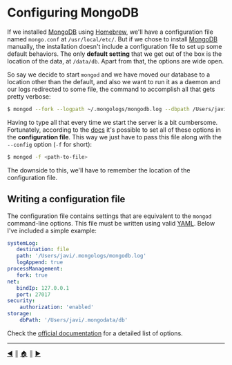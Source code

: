 # Configuring MongoDB
If we installed [MongoDB][1] using [Homebrew][2], we'll have a configuration file named `mongo.conf` at `/usr/local/etc/`. But if we chose to install [MongoDB][1] manually, the installation doesn't include a configuration file to set up some default behaviors. The only **default setting** that we get out of the box is the location of the data, at `/data/db`. Apart from that, the options are wide open.

So say we decide to start `mongod` and we have moved our database to a location other than the default, and also we want to run it as a daemon and our logs redirected to some file, the command to accomplish all that gets pretty verbose:

```bash
$ mongod --fork --logpath ~/.mongologs/mongodb.log --dbpath /Users/javi/.mongodata/db
```

Having to type all that every time we start the server is a bit cumbersome. Fortunately, according to the [docs][3] it's possible to set all of these options in the **configuration file**. This way we just have to pass this file along with the `--config` option (`-f` for short):

```bash
$ mongod -f <path-to-file>
```
The downside to this, we'll have to remember the location of the configuration file.

## Writing a configuration file
The configuration file contains settings that are equivalent to the `mongod` command-line options. This file must be written using valid [YAML][4]. Below I've included a simple example:

```yaml
systemLog:
   destination: file
   path: '/Users/javi/.mongologs/mongodb.log'
   logAppend: true
processManagement:
   fork: true
net:
   bindIp: 127.0.0.1
   port: 27017
security:
    authorization: 'enabled'
storage:
    dbPath: '/Users/javi/.mongodata/db'
```

Check the [official documentation][3] for a detailed list of options.

---
[:arrow_backward:][back] ║ [:house:][home] ║ [:arrow_forward:][next]

<!-- navigation -->
[home]: ../README.md
[back]: problems_starting_mongod.md
[next]: agent_mongod.md

<!-- links -->
[1]: https://www.mongodb.org/
[2]: http://brew.sh/
[3]: https://docs.mongodb.org/manual/administration/configuration/
[4]: http://www.yaml.org/

